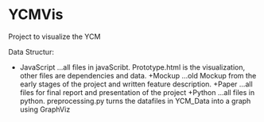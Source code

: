 # YCMVis

Project to visualize the YCM

Data Structur:
+ JavaScript
...all files in javaScribt. Prototype.html is the visualization, other files are dependencies and data.
+Mockup
...old Mockup from the early stages of the project and written feature description.
+Paper
...all files for final report and presentation of the project
+Python
...all files in python. preprocessing.py turns the datafiles in YCM_Data into a graph using GraphViz
